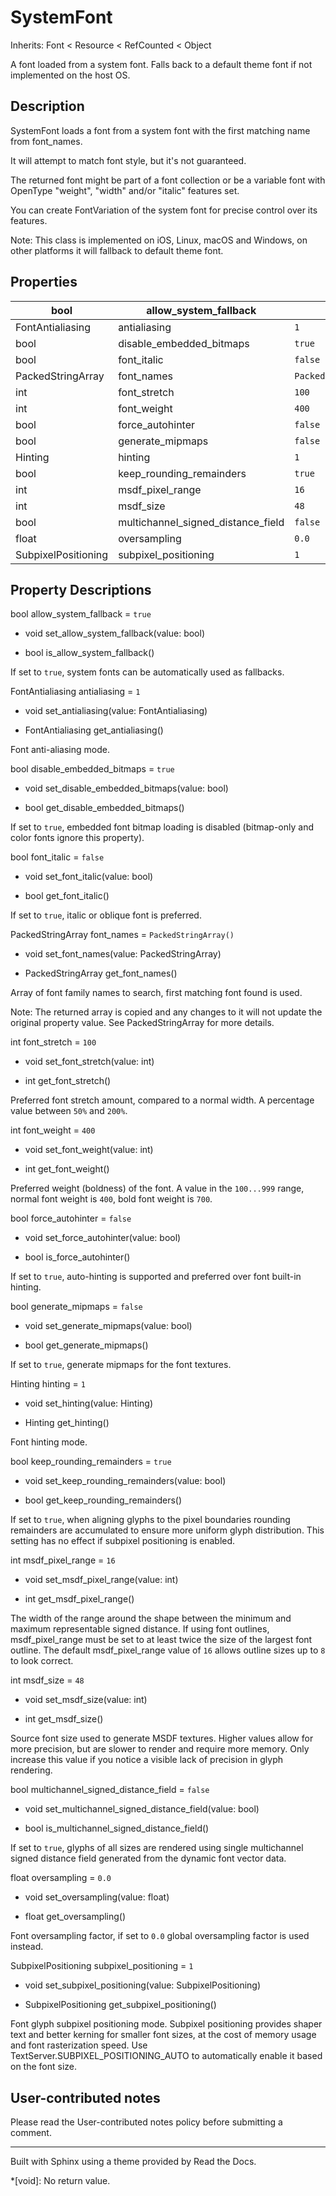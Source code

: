# SystemFont

Inherits: Font < Resource < RefCounted < Object

A font loaded from a system font. Falls back to a default theme font if not
implemented on the host OS.

## Description

SystemFont loads a font from a system font with the first matching name from
font_names.

It will attempt to match font style, but it's not guaranteed.

The returned font might be part of a font collection or be a variable font
with OpenType "weight", "width" and/or "italic" features set.

You can create FontVariation of the system font for precise control over its
features.

Note: This class is implemented on iOS, Linux, macOS and Windows, on other
platforms it will fallback to default theme font.

## Properties

bool | allow_system_fallback | `true`  
---|---|---  
FontAntialiasing | antialiasing | `1`  
bool | disable_embedded_bitmaps | `true`  
bool | font_italic | `false`  
PackedStringArray | font_names | `PackedStringArray()`  
int | font_stretch | `100`  
int | font_weight | `400`  
bool | force_autohinter | `false`  
bool | generate_mipmaps | `false`  
Hinting | hinting | `1`  
bool | keep_rounding_remainders | `true`  
int | msdf_pixel_range | `16`  
int | msdf_size | `48`  
bool | multichannel_signed_distance_field | `false`  
float | oversampling | `0.0`  
SubpixelPositioning | subpixel_positioning | `1`  
  
## Property Descriptions

bool allow_system_fallback = `true`

  * void set_allow_system_fallback(value: bool)

  * bool is_allow_system_fallback()

If set to `true`, system fonts can be automatically used as fallbacks.

FontAntialiasing antialiasing = `1`

  * void set_antialiasing(value: FontAntialiasing)

  * FontAntialiasing get_antialiasing()

Font anti-aliasing mode.

bool disable_embedded_bitmaps = `true`

  * void set_disable_embedded_bitmaps(value: bool)

  * bool get_disable_embedded_bitmaps()

If set to `true`, embedded font bitmap loading is disabled (bitmap-only and
color fonts ignore this property).

bool font_italic = `false`

  * void set_font_italic(value: bool)

  * bool get_font_italic()

If set to `true`, italic or oblique font is preferred.

PackedStringArray font_names = `PackedStringArray()`

  * void set_font_names(value: PackedStringArray)

  * PackedStringArray get_font_names()

Array of font family names to search, first matching font found is used.

Note: The returned array is copied and any changes to it will not update the
original property value. See PackedStringArray for more details.

int font_stretch = `100`

  * void set_font_stretch(value: int)

  * int get_font_stretch()

Preferred font stretch amount, compared to a normal width. A percentage value
between `50%` and `200%`.

int font_weight = `400`

  * void set_font_weight(value: int)

  * int get_font_weight()

Preferred weight (boldness) of the font. A value in the `100...999` range,
normal font weight is `400`, bold font weight is `700`.

bool force_autohinter = `false`

  * void set_force_autohinter(value: bool)

  * bool is_force_autohinter()

If set to `true`, auto-hinting is supported and preferred over font built-in
hinting.

bool generate_mipmaps = `false`

  * void set_generate_mipmaps(value: bool)

  * bool get_generate_mipmaps()

If set to `true`, generate mipmaps for the font textures.

Hinting hinting = `1`

  * void set_hinting(value: Hinting)

  * Hinting get_hinting()

Font hinting mode.

bool keep_rounding_remainders = `true`

  * void set_keep_rounding_remainders(value: bool)

  * bool get_keep_rounding_remainders()

If set to `true`, when aligning glyphs to the pixel boundaries rounding
remainders are accumulated to ensure more uniform glyph distribution. This
setting has no effect if subpixel positioning is enabled.

int msdf_pixel_range = `16`

  * void set_msdf_pixel_range(value: int)

  * int get_msdf_pixel_range()

The width of the range around the shape between the minimum and maximum
representable signed distance. If using font outlines, msdf_pixel_range must
be set to at least twice the size of the largest font outline. The default
msdf_pixel_range value of `16` allows outline sizes up to `8` to look correct.

int msdf_size = `48`

  * void set_msdf_size(value: int)

  * int get_msdf_size()

Source font size used to generate MSDF textures. Higher values allow for more
precision, but are slower to render and require more memory. Only increase
this value if you notice a visible lack of precision in glyph rendering.

bool multichannel_signed_distance_field = `false`

  * void set_multichannel_signed_distance_field(value: bool)

  * bool is_multichannel_signed_distance_field()

If set to `true`, glyphs of all sizes are rendered using single multichannel
signed distance field generated from the dynamic font vector data.

float oversampling = `0.0`

  * void set_oversampling(value: float)

  * float get_oversampling()

Font oversampling factor, if set to `0.0` global oversampling factor is used
instead.

SubpixelPositioning subpixel_positioning = `1`

  * void set_subpixel_positioning(value: SubpixelPositioning)

  * SubpixelPositioning get_subpixel_positioning()

Font glyph subpixel positioning mode. Subpixel positioning provides shaper
text and better kerning for smaller font sizes, at the cost of memory usage
and font rasterization speed. Use TextServer.SUBPIXEL_POSITIONING_AUTO to
automatically enable it based on the font size.

## User-contributed notes

Please read the User-contributed notes policy before submitting a comment.

* * *

Built with Sphinx using a theme provided by Read the Docs.

  *[void]: No return value.

